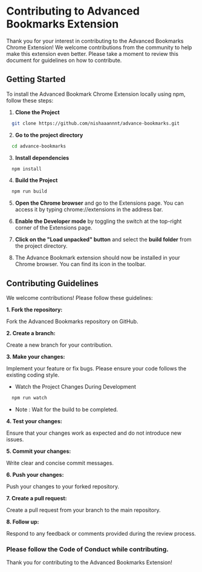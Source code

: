 # Contributing to Advanced Bookmarks Extension

Thank you for your interest in contributing to the Advanced Bookmarks Chrome Extension! We welcome contributions from the community to help make this extension even better. Please take a moment to review this document for guidelines on how to contribute.

## Getting Started

To install the Advanced Bookmark Chrome Extension locally using npm, follow these steps:

1. **Clone the Project**
```bash
  git clone https://github.com/nishaaannnt/advance-bookmarks.git
```

2. **Go to the project directory**

```bash
  cd advance-bookmarks
```

3. **Install dependencies**

```bash
  npm install
```

4. **Build the Project**

```bash
  npm run build
```

5. **Open the Chrome browser** and go to the Extensions page. You can access it by typing chrome://extensions in the address bar.

6. **Enable the Developer mode** by toggling the switch at the top-right corner of the Extensions page.

7. **Click on the "Load unpacked" button** and select the **build folder** from the project directory.

8. The Advance Bookmark extension should now be installed in your Chrome browser. You can find its icon in the toolbar.

## Contributing Guidelines

We welcome contributions! Please follow these guidelines:

**1. Fork the repository:**

Fork the Advanced Bookmarks repository on GitHub.

**2. Create a branch:**

Create a new branch for your contribution.

**3. Make your changes:**

Implement your feature or fix bugs. Please ensure your code follows the existing coding style.

* Watch the Project Changes During Development 
```bash
  npm run watch
```
- Note : Wait for the build to be completed.

**4. Test your changes:**

Ensure that your changes work as expected and do not introduce new issues.

**5. Commit your changes:**

 Write clear and concise commit messages.
 
**6. Push your changes:**

Push your changes to your forked repository.

**7. Create a pull request:**

Create a pull request from your branch to the main repository.

**8. Follow up:**

Respond to any feedback or comments provided during the review process.




### Please follow the Code of Conduct while contributing.

 Thank you for contributing to the Advanced Bookmarks Extension!
